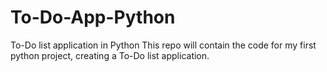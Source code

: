 # To-Do-App-Python
To-Do list application in Python
This repo will contain the code for my first python project, creating a To-Do list application.
